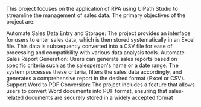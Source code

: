 This project focuses on the application of RPA using UiPath Studio to streamline the management of sales data. The primary objectives of the project are:

Automate Sales Data Entry and Storage: The project provides an interface for users to enter sales data, which is then stored systematically in an Excel file. This data is subsequently converted into a CSV file for ease of processing and compatibility with various data analysis tools.
Automate Sales Report Generation: Users can generate sales reports based on specific criteria such as the salesperson's name or a date range. The system processes these criteria, filters the sales data accordingly, and generates a comprehensive report in the desired format (Excel or CSV).
Support Word to PDF Conversion: The project includes a feature that allows users to convert Word documents into PDF format, ensuring that sales-related documents are securely stored in a widely accepted format
